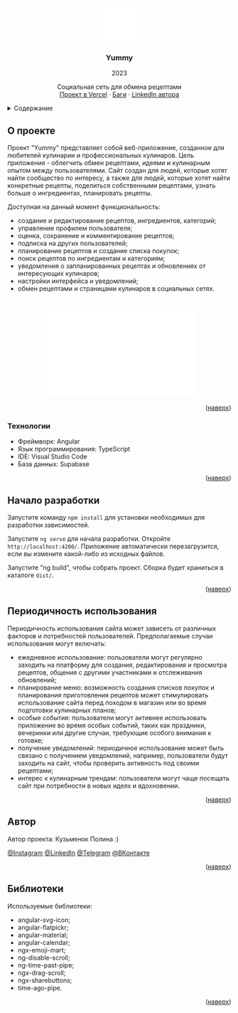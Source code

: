 
<a name="readme-top"></a>

<!-- PROJECT LOGO -->
<br />
<div align="center">
  <a href="https://github.com/othneildrew/Best-README-Template">
    <img src="src/assets/images/chef-day.png" alt="Logo" width="80" height="80">
  </a>

  <h3 align="center">Yummy</h3>
  <p align="center">2023</p>

  <p align="center">
    Социальная сеть для обмена рецептами
    <br />
    <a href="https://yummy-kitchen.vercel.app/">Проект в Vercel</a>
    ·
    <a href="https://github.com/krabochki/Yummy/issues">Баги</a>
    ·
    <a href="https://github.com/othneildrew/Best-README-Template/issues">LinkedIn автора</a>
  </p>
</div>

<!-- TABLE OF CONTENTS -->
<details>
  <summary>Содержание</summary>
  <ol>
    <li><a href="#about">О проекте</a></li>
    <li><a href="#stack">Технологии</a></li>
    <li><a href="#start">Начало разработки</a></li>
    <li><a href="#usage">Периодичность использования</a></li>
    <li><a href="#author">Автор</a></li>
    <li><a href="#libs">Библиотеки</a></li>
  </ol>
</details>

<!-- ABOUT THE PROJECT -->

<a name="about"></a>

## О проекте

Проект "Yummy" представляет собой веб-приложение, созданное для любителей кулинарии и профессиональных кулинаров. Цель приложения - облегчить обмен рецептами, идеями и кулинарным опытом между пользователями.
Сайт создан для людей, которые хотят найти сообщество по интересу, а также для людей, которые хотят найти конкретные рецепты, поделиться собственными рецептами, узнать больше о ингредиентах, планировать рецепты.

Доступная на данный момент функциональность:

- создание и редактирование рецептов, ингредиентов, категорий;
- управление профилем пользователя;
- оценка, сохранение и комментирование рецептов;
- подписка на других пользователей;
- планирование рецептов и создание списка покупок;
- поиск рецептов по ингредиентам и категориям;
- уведомления о запланированных рецептах и обновлениях от интересующих кулинаров;
- настройки интерфейса и уведомлений;
- обмен рецептами и страницами кулинаров в социальных сетях.
<br>
<div align="center">

<img src="src/assets/images/readme-community.png" alt="community"  width="350">
</div>
<p align="right">(<a href="#readme-top">наверх</a>)</p>

<a name="stack"></a>

### Технологии

- Фреймворк: Angular
- Язык программирования: TypeScript
- IDE: Visual Studio Code
- База данных: Supabase

<p align="right">(<a href="#readme-top">наверх</a>)</p>

<!-- GETTING STARTED -->

<a name="start"></a>

## Начало разработки

Запустите команду `npm install` для установки необходимых для разработки зависимостей.

Запустите `ng serve` для начала разработки. Откройте `http://localhost:4200/`. Приложение автоматически перезагрузится, если вы измените какой-либо из исходных файлов.

Запустите "ng build", чтобы собрать проект. Сборка будет храниться в каталоге `dist/`.

<p align="right">(<a href="#readme-top">наверх</a>)</p>

<a name="usage"></a>

## Периодичность использования

Периодичность использования сайта может зависеть от различных факторов и потребностей пользователей. Предполагаемые случаи использования могут включать:

- ежедневное использование: пользователи могут регулярно заходить на платформу для создания, редактирования и просмотра рецептов, общения с другими участниками и отслеживания обновлений;
- планирование меню: возможность создания списков покупок и планирования приготовления рецептов может стимулировать использование сайта перед походом в магазин или во время подготовки кулинарных планов;
- особые события: пользователи могут активнее использовать приложение во время особых событий, таких как праздники, вечеринки или другие случаи, требующие особого внимания к готовке;
- получение уведомлений: периодичное использование может быть связано с получением уведомлений, например, пользователи будут заходить на сайт, чтобы проверить активность под своими рецептами;
- интерес к кулинарным трендам: пользователи могут чаще посещать сайт при потребности в новых идеях и вдохновении.

<p align="right">(<a href="#readme-top">наверх</a>)</p>

<a name="author"></a>

## Автор

Автор проекта: Кузьменок Полина :)

[@Instagram](https://twitter.com/your_username)
[@LinkedIn](https://www.linkedin.com/in/polina-kuzmenok-550449291/)
[@Telegram](https://t.me/krabochki)
[@ВКонтакте](https://vk.com/nanananana_come_on)

<p align="right">(<a href="#readme-top">наверх</a>)</p>

<!-- ACKNOWLEDGMENTS -->

<a name="libs"></a>

## Библиотеки

Используемые библиотеки:

- angular-svg-icon;
- angular-flatpickr;
- angular-material;
- angular-calendar;
- ngx-emoji-mart;
- ng-disable-scroll;
- ng-time-past-pipe;
- ngx-drag-scroll;
- ngx-sharebuttons;
- time-ago-pipe.

<p align="right">(<a href="#readme-top">наверх</a>)</p>
